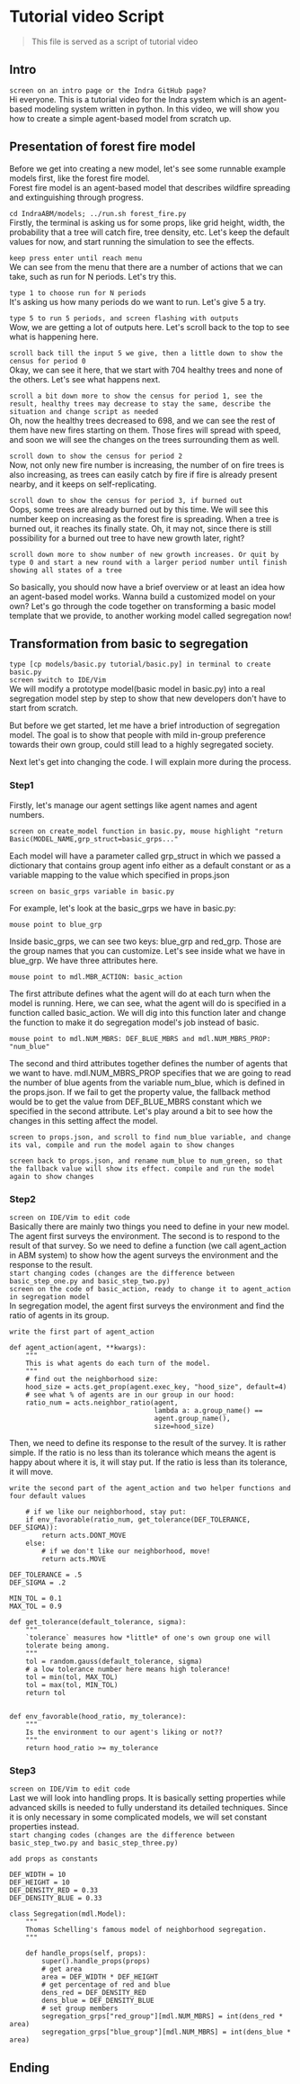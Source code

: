 # Tutorial video Script

> This file is served as a script of tutorial video

## Intro

`screen on an intro page or the Indra GitHub page?`  
Hi everyone. This is a tutorial video for the Indra system which is an agent-based modeling system written in python.
In this video, we will show you how to create a simple agent-based model from scratch up.

## Presentation of forest fire model

Before we get into creating a new model, let's see some runnable example models first, like the forest fire model.  
Forest fire model is an agent-based model that describes wildfire spreading and extinguishing through progress.

`cd IndraABM/models; ../run.sh forest_fire.py`  
Firstly, the terminal is asking us for some props, like grid height, width, the probability that a tree will catch fire, tree density, etc. Let's keep the default values for now, and start running the simulation to see the effects. 

`keep press enter until reach menu`  
We can see from the menu that there are a number of actions that we can take, such as run for N periods. Let's try this. 

`type 1 to choose run for N periods`  
It's asking us how many periods do we want to run. Let's give 5 a try.

`type 5 to run 5 periods, and screen flashing with outputs`  
Wow, we are getting a lot of outputs here. Let's scroll back to the top to see what is happening here. 

`scroll back till the input 5 we give, then a little down to show the census for period 0`  
Okay, we can see it here, that we start with 704 healthy trees and none of the others. Let's see what happens next.

`scroll a bit down more to show the census for period 1, see the result, healthy trees may decrease to stay the same, describe the situation and change script as needed`  
Oh, now the healthy trees decreased to 698, and we can see the rest of them have new fires starting on them. Those fires will spread with speed, and soon we will see the changes on the trees surrounding them as well.

`scroll down to show the census for period 2`  
Now, not only new fire number is increasing, the number of on fire trees is also increasing, as trees can easily catch by fire if fire is already present nearby, and it keeps on self-replicating.

`scroll down to show the census for period 3, if burned out `  
Oops, some trees are already burned out by this time. We will see this number keep on increasing as the forest fire is spreading. When a tree is burned out, it reaches its finally state. Oh, it may not, since there is still possibility for a burned out tree to have new growth later, right? 

`scroll down more to show number of new growth increases. Or quit by type 0 and start a new round with a larger period number until finish showing all states of a tree`

So basically, you should now have a brief overview or at least an idea how an agent-based model works. Wanna build a customized model on your own? Let's go through the code together on transforming a basic model template that we provide, to another working model called segregation now!

## Transformation from basic to segregation

`type [cp models/basic.py tutorial/basic.py] in terminal to create basic.py`  
`screen switch to IDE/Vim`  
We will modify a prototype model(basic model in basic.py)
into a real segregation model step by step to show that new developers don't have to start from scratch.

But before we get started, let me have a brief introduction of segregation model. The goal is to show that people with 
mild in-group preference towards their own group, could still lead to a highly segregated society.

Next let's get into changing the code. I will explain more during the process.

### Step1

Firstly, let's manage our agent settings like agent names and agent numbers. 

`screen on create_model function in basic.py, mouse highlight "return Basic(MODEL_NAME,grp_struct=basic_grps..."`

Each model will have a parameter called grp_struct in which we passed a dictionary that contains group agent info either as a default constant or as a variable mapping to the value which specified in props.json

`screen on basic_grps variable in basic.py`

For example, let's look at the basic_grps we have in basic.py:

`mouse point to blue_grp`

Inside basic_grps, we can see two keys: blue_grp and red_grp. Those are the group names that you can customize. Let's see inside what we have in blue_grp. We have three attributes here. 

`mouse point to mdl.MBR_ACTION: basic_action`

The first attribute defines what the agent will do at each turn when the model is running. Here, we can see, what the agent will do is specified in a function called basic_action. We will dig into this function later and change the function to make it do segregation model's job instead of basic. 

`mouse point to mdl.NUM_MBRS: DEF_BLUE_MBRS and mdl.NUM_MBRS_PROP: "num_blue"`

The second and third attributes together defines the number of agents that we want to have. mdl.NUM_MBRS_PROP specifies that we are going to read the number of blue agents from the variable num_blue, which is defined in the props.json. If we fail to get the property value, the fallback method would be to get the value from DEF_BLUE_MBRS constant which we specified in the second attribute. Let's play around a bit to see how the changes in this setting affect the model. 

`screen to props.json, and scroll to find num_blue variable, and change its val, compile and run the model again to show changes`

`screen back to props.json, and rename num_blue to num_green, so that the fallback value will show its effect. compile and run the model again to show changes`


### Step2

`screen on IDE/Vim to edit code`  
Basically there are mainly two things you need to define in your new model. The agent first surveys the environment. The
second is to respond to the result of that survey. So we need to define a function (we call agent_action in ABM system)
to show how the agent surveys the environment and the response to the result.  
`start changing codes (changes are the difference between basic_step_one.py and basic_step_two.py)`  
`screen on the code of basic_action, ready to change it to agent_action in segregation model`  
In segregation model, the agent first surveys the environment and find the ratio of agents in its group.

`write the first part of agent_action`

```
def agent_action(agent, **kwargs):
    """
    This is what agents do each turn of the model.
    """
    # find out the neighborhood size:
    hood_size = acts.get_prop(agent.exec_key, "hood_size", default=4)
    # see what % of agents are in our group in our hood:
    ratio_num = acts.neighbor_ratio(agent,
                                    lambda a: a.group_name() ==
                                    agent.group_name(),
                                    size=hood_size)
```

Then, we need to define its response to the result of the survey. It is rather simple. If the ratio is no less than its
tolerance which means the agent is happy about where it is, it will stay put. If the ratio is less than its tolerance, 
it will move.

`write the second part of the agent_action and two helper functions and four default values`

```
    # if we like our neighborhood, stay put:
    if env_favorable(ratio_num, get_tolerance(DEF_TOLERANCE, DEF_SIGMA)):
        return acts.DONT_MOVE
    else:
        # if we don't like our neighborhood, move!
        return acts.MOVE
    
DEF_TOLERANCE = .5
DEF_SIGMA = .2

MIN_TOL = 0.1
MAX_TOL = 0.9    
    
def get_tolerance(default_tolerance, sigma):
    """
    `tolerance` measures how *little* of one's own group one will
    tolerate being among.
    """
    tol = random.gauss(default_tolerance, sigma)
    # a low tolerance number here means high tolerance!
    tol = min(tol, MAX_TOL)
    tol = max(tol, MIN_TOL)
    return tol


def env_favorable(hood_ratio, my_tolerance):
    """
    Is the environment to our agent's liking or not??
    """
    return hood_ratio >= my_tolerance
```

### Step3
`screen on IDE/Vim to edit code`  
Last we will look into handling props. It is basically setting properties while advanced skills is needed to 
fully understand its detailed techniques. 
Since it is only necessary in some complicated models, we will set constant properties instead.  
`start changing codes (changes are the difference between basic_step_two.py and basic_step_three.py)`

`add props as constants`
```
DEF_WIDTH = 10
DEF_HEIGHT = 10
DEF_DENSITY_RED = 0.33
DEF_DENSITY_BLUE = 0.33
```

```
class Segregation(mdl.Model):
    """
    Thomas Schelling's famous model of neighborhood segregation.
    """

    def handle_props(self, props):
        super().handle_props(props)
        # get area
        area = DEF_WIDTH * DEF_HEIGHT
        # get percentage of red and blue
        dens_red = DEF_DENSITY_RED
        dens_blue = DEF_DENSITY_BLUE
        # set group members
        segregation_grps["red_group"][mdl.NUM_MBRS] = int(dens_red * area)
        segregation_grps["blue_group"][mdl.NUM_MBRS] = int(dens_blue * area)
```
## Ending
